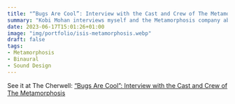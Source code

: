 ```yaml
---
title: "“Bugs Are Cool”: Interview with the Cast and Crew of The Metamorphosis"
summary: "Kobi Mohan interviews myself and the Metamorphosis company about the show's unique design."
date: 2023-06-17T15:01:26+01:00
image: "img/portfolio/isis-metamorphosis.webp"
draft: false
tags:
- Metamorphosis
- Binaural
- Sound Design
---
```



See it at The Cherwell: [“Bugs Are Cool”: Interview with the Cast and Crew of The Metamorphosis](https://cherwell.org/2023/06/12/bugs-are-cool-interview-with-the-cast-and-crew-of-the-metamorphosis/)